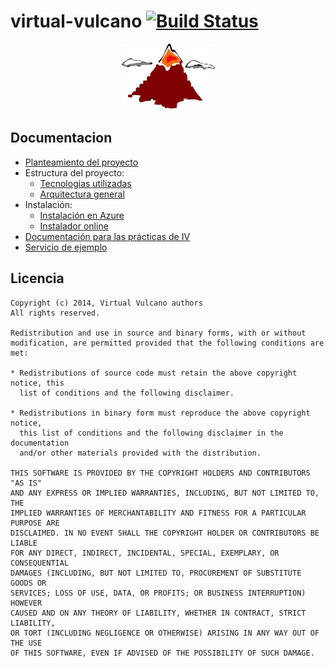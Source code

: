 
virtual-vulcano [![Build Status](https://travis-ci.org/ernestoalejo/virtual-vulcano.svg?branch=master)](https://travis-ci.org/ernestoalejo/virtual-vulcano)
===============

<p align="center"><img src="https://raw.githubusercontent.com/ernestoalejo/virtual-vulcano/master/logo.png"></p>


Documentacion
-------------

 * [Planteamiento del proyecto](docs/planteamiento.md)
 * Estructura del proyecto:
     * [Tecnologias utilizadas](docs/technologies.md)
     * [Arquitectura general](docs/arquitecture.md)
 * Instalación:
     * [Instalación en Azure](docs/azure-setup.md)
     * [Instalador online](http://virtual-vulcano.appspot.com/)
 * [Documentación para las prácticas de IV](docs/homework.md)
 * [Servicio de ejemplo](docs/example-service.md)


Licencia
-------------

```
Copyright (c) 2014, Virtual Vulcano authors
All rights reserved.

Redistribution and use in source and binary forms, with or without
modification, are permitted provided that the following conditions are met:

* Redistributions of source code must retain the above copyright notice, this
  list of conditions and the following disclaimer.

* Redistributions in binary form must reproduce the above copyright notice,
  this list of conditions and the following disclaimer in the documentation
  and/or other materials provided with the distribution.

THIS SOFTWARE IS PROVIDED BY THE COPYRIGHT HOLDERS AND CONTRIBUTORS "AS IS"
AND ANY EXPRESS OR IMPLIED WARRANTIES, INCLUDING, BUT NOT LIMITED TO, THE
IMPLIED WARRANTIES OF MERCHANTABILITY AND FITNESS FOR A PARTICULAR PURPOSE ARE
DISCLAIMED. IN NO EVENT SHALL THE COPYRIGHT HOLDER OR CONTRIBUTORS BE LIABLE
FOR ANY DIRECT, INDIRECT, INCIDENTAL, SPECIAL, EXEMPLARY, OR CONSEQUENTIAL
DAMAGES (INCLUDING, BUT NOT LIMITED TO, PROCUREMENT OF SUBSTITUTE GOODS OR
SERVICES; LOSS OF USE, DATA, OR PROFITS; OR BUSINESS INTERRUPTION) HOWEVER
CAUSED AND ON ANY THEORY OF LIABILITY, WHETHER IN CONTRACT, STRICT LIABILITY,
OR TORT (INCLUDING NEGLIGENCE OR OTHERWISE) ARISING IN ANY WAY OUT OF THE USE
OF THIS SOFTWARE, EVEN IF ADVISED OF THE POSSIBILITY OF SUCH DAMAGE.
```
